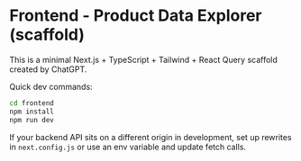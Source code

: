 # Frontend - Product Data Explorer (scaffold)

This is a minimal Next.js + TypeScript + Tailwind + React Query scaffold created by ChatGPT.

Quick dev commands:

```bash
cd frontend
npm install
npm run dev
```

If your backend API sits on a different origin in development, set up rewrites in `next.config.js` or use an env variable and update fetch calls.
